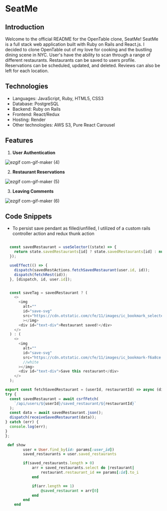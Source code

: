 # SeatMe

## Introduction

Welcome to the official README for the OpenTable clone, SeatMe! SeatMe is a full stack web application built with Ruby on Rails and React.js. I decided to clone OpenTable out of my love for cooking and the bustling dining scene in NYC. User's have the ability to scan through a range of different restaurants.
Restaurants can be saved to users profile. Reservations can be scheduled, updated, and deleted. Reviews can also be left for each location. 

## Technologies

- Languages: JavaScript, Ruby, HTML5, CSS3
- Database: PostgreSQL
- Backend: Ruby on Rails
- Frontend: React/Redux
- Hosting: Render
- Other technologies: AWS S3, Pure React Carousel 

## Features 

1. **User Authentication**

![ezgif com-gif-maker (4)](https://user-images.githubusercontent.com/111291271/212965477-955718a6-555c-44e0-a6fd-2ebcc05f7fe2.gif)

2. **Restaurant Reservations**

![ezgif com-gif-maker (5)](https://user-images.githubusercontent.com/111291271/212984156-d74ee6b2-92d9-47ac-9255-3846934fe5dc.gif)

3. **Leaving Comments**

![ezgif com-gif-maker (6)](https://user-images.githubusercontent.com/111291271/212985670-02f561f1-59b4-4432-8940-c710910deabe.gif)


## Code Snippets

- To persist save pendant as filled/unfilled, I utilized of a custom rails controller action and redux thunk action

``` JavaScript

  const savedRestaurant = useSelector((state) => {
    return state.savedRestaurants[id] ? state.savedRestaurants[id] : null;
  });

  useEffect(() => {
    dispatch(savedRestActions.fetchSavedRestaurant(user.id, id));
    dispatch(fetchRest(id));
  }, [dispatch, id, user.id]);


  const saveTag = savedRestaurant ? (
    <>
      <img
        alt=""
        id="save-svg"
        src="https://cdn.otstatic.com/cfe/11/images/ic_bookmark_selected-b86940.svg" // red
        ></img>
      <div id="text-div">Restaurant saved!</div>
    </>
  ) : (
    <>
      <img
        alt=""
        id="save-svg"
        src="https://cdn.otstatic.com/cfe/11/images/ic_bookmark-f6a8ce.svg"
        //white
      ></img>
      <div id="text-div">Save this restaurant</div>
    </>
  );
  ```
  
  ``` JavaScript 
  export const fetchSavedRestaurant = (userId, restaurantId) => async (dispatch) => {
  try {
    const savedRestaurant = await csrfFetch(
      `/api/users/${userId}/saved_restaurant/${restaurantId}`
    );
    const data = await savedRestaurant.json();
    dispatch(receiveSavedRestaurant(data));
  } catch (err) {
    console.log(err);
  }
};
```

``` Ruby
 def show
        user = User.find_by(id: params[:user_id])
        saved_restaurants = user.saved_restaurants

        if(saved_restaurants.length > 0)
            arr = saved_restaurants.select do |restaurant|
                restaurant.restaurant_id == params[:id].to_i
            end

            if(arr.length == 1)
                @saved_restaurant = arr[0]
            end
        end
    end
```

  

